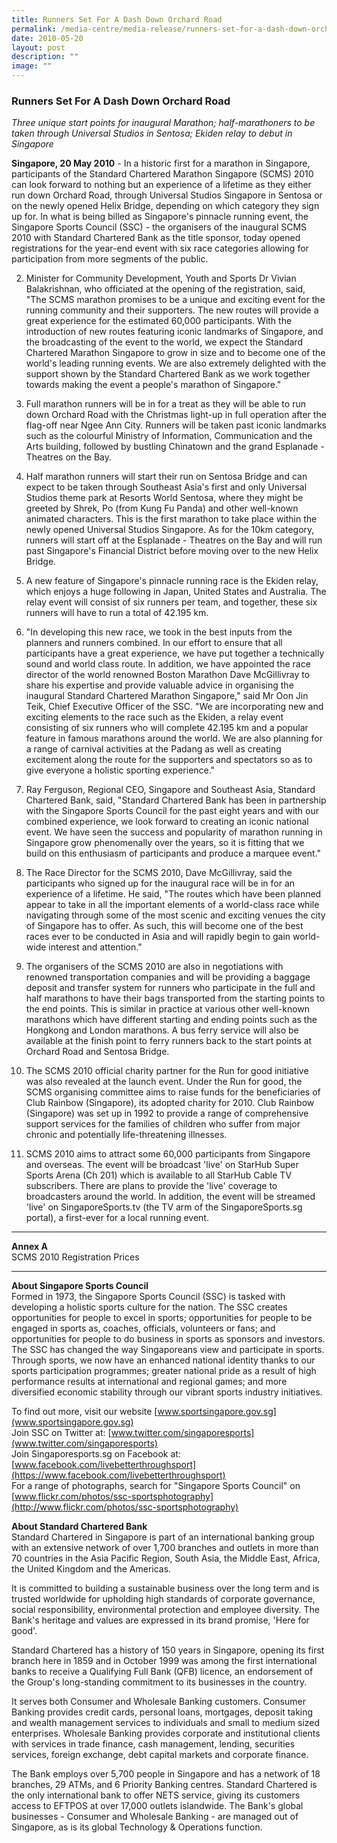 ```yaml
---
title: Runners Set For A Dash Down Orchard Road
permalink: /media-centre/media-release/runners-set-for-a-dash-down-orchard-road/
date: 2010-05-20
layout: post
description: ""
image: ""
---
```

### **Runners Set For A Dash Down Orchard Road**

_Three unique start points for inaugural Marathon; half-marathoners to be taken through Universal Studios in Sentosa; Ekiden relay to debut in Singapore_

**Singapore, 20 May 2010** - In a historic first for a marathon in Singapore, participants of the Standard Chartered Marathon Singapore (SCMS) 2010 can look forward to nothing but an experience of a lifetime as they either run down Orchard Road, through Universal Studios Singapore in Sentosa or on the newly opened Helix Bridge, depending on which category they sign up for. In what is being billed as Singapore's pinnacle running event, the Singapore Sports Council (SSC) - the organisers of the inaugural SCMS 2010 with Standard Chartered Bank as the title sponsor, today opened registrations for the year-end event with six race categories allowing for participation from more segments of the public.

2. Minister for Community Development, Youth and Sports Dr Vivian Balakrishnan, who officiated at the opening of the registration, said, "The SCMS marathon promises to be a unique and exciting event for the running community and their supporters. The new routes will provide a great experience for the estimated 60,000 participants. With the introduction of new routes featuring iconic landmarks of Singapore, and the broadcasting of the event to the world, we expect the Standard Chartered Marathon Singapore to grow in size and to become one of the world's leading running events. We are also extremely delighted with the support shown by the Standard Chartered Bank as we work together towards making the event a people's marathon of Singapore."

3. Full marathon runners will be in for a treat as they will be able to run down Orchard Road with the Christmas light-up in full operation after the flag-off near Ngee Ann City. Runners will be taken past iconic landmarks such as the colourful Ministry of Information, Communication and the Arts building, followed by bustling Chinatown and the grand Esplanade - Theatres on the Bay.

4. Half marathon runners will start their run on Sentosa Bridge and can expect to be taken through Southeast Asia's first and only Universal Studios theme park at Resorts World Sentosa, where they might be greeted by Shrek, Po (from Kung Fu Panda) and other well-known animated characters. This is the first marathon to take place within the newly opened Universal Studios Singapore. As for the 10km category, runners will start off at the Esplanade - Theatres on the Bay and will run past Singapore's Financial District before moving over to the new Helix Bridge.

5. A new feature of Singapore's pinnacle running race is the Ekiden relay, which enjoys a huge following in Japan, United States and Australia. The relay event will consist of six runners per team, and together, these six runners will have to run a total of 42.195 km.

6. "In developing this new race, we took in the best inputs from the planners and runners combined. In our effort to ensure that all participants have a great experience, we have put together a technically sound and world class route. In addition, we have appointed the race director of the world renowned Boston Marathon Dave McGillivray to share his expertise and provide valuable advice in organising the inaugural Standard Chartered Marathon Singapore," said Mr Oon Jin Teik, Chief Executive Officer of the SSC. "We are incorporating new and exciting elements to the race such as the Ekiden, a relay event consisting of six runners who will complete 42.195 km and a popular feature in famous marathons around the world. We are also planning for a range of carnival activities at the Padang as well as creating excitement along the route for the supporters and spectators so as to give everyone a holistic sporting experience."

7. Ray Ferguson, Regional CEO, Singapore and Southeast Asia, Standard Chartered Bank, said, "Standard Chartered Bank has been in partnership with the Singapore Sports Council for the past eight years and with our combined experience, we look forward to creating an iconic national event. We have seen the success and popularity of marathon running in Singapore grow phenomenally over the years, so it is fitting that we build on this enthusiasm of participants and produce a marquee event."

8. The Race Director for the SCMS 2010, Dave McGillivray, said the participants who signed up for the inaugural race will be in for an experience of a lifetime. He said, "The routes which have been planned appear to take in all the important elements of a world-class race while navigating through some of the most scenic and exciting venues the city of Singapore has to offer. As such, this will become one of the best races ever to be conducted in Asia and will rapidly begin to gain world-wide interest and attention."

9. The organisers of the SCMS 2010 are also in negotiations with renowned transportation companies and will be providing a baggage deposit and transfer system for runners who participate in the full and half marathons to have their bags transported from the starting points to the end points. This is similar in practice at various other well-known marathons which have different starting and ending points such as the Hongkong and London marathons. A bus ferry service will also be available at the finish point to ferry runners back to the start points at Orchard Road and Sentosa Bridge.

10. The SCMS 2010 official charity partner for the Run for good initiative was also revealed at the launch event. Under the Run for good, the SCMS organising committee aims to raise funds for the beneficiaries of Club Rainbow (Singapore), its adopted charity for 2010. Club Rainbow (Singapore) was set up in 1992 to provide a range of comprehensive support services for the families of children who suffer from major chronic and potentially life-threatening illnesses.

11. SCMS 2010 aims to attract some 60,000 participants from Singapore and overseas. The event will be broadcast 'live' on StarHub Super Sports Arena (Ch 201) which is available to all StarHub Cable TV subscribers. There are plans to provide the 'live' coverage to broadcasters around the world. In addition, the event will be streamed 'live' on SingaporeSports.tv (the TV arm of the SingaporeSports.sg portal), a first-ever for a local running event.

---

**Annex A**<br>
SCMS 2010 Registration Prices

---

**About Singapore Sports Council**<br>
Formed in 1973, the Singapore Sports Council (SSC) is tasked with developing a holistic sports culture for the nation. The SSC creates opportunities for people to excel in sports; opportunities for people to be engaged in sports as, coaches, officials, volunteers or fans; and opportunities for people to do business in sports as sponsors and investors. The SSC has changed the way Singaporeans view and participate in sports. Through sports, we now have an enhanced national identity thanks to our sports participation programmes; greater national pride as a result of high performance results at international and regional games; and more diversified economic stability through our vibrant sports industry initiatives.

To find out more, visit our website [www.sportsingapore.gov.sg](www.sportsingapore.gov.sg)<br>
Join SSC on Twitter at: [www.twitter.com/singaporesports](www.twitter.com/singaporesports)<br>
Join Singaporesports.sg on Facebook at: [www.facebook.com/livebetterthroughsport](https://www.facebook.com/livebetterthroughsport)<br>
For a range of photographs, search for "Singapore Sports Council" on [www.flickr.com/photos/ssc-sportsphotography](http://www.flickr.com/photos/ssc-sportsphotography)

**About Standard Chartered Bank**<br>
Standard Chartered in Singapore is part of an international banking group with an extensive network of over 1,700 branches and outlets in more than 70 countries in the Asia Pacific Region, South Asia, the Middle East, Africa, the United Kingdom and the Americas.

It is committed to building a sustainable business over the long term and is trusted worldwide for upholding high standards of corporate governance, social responsibility, environmental protection and employee diversity. The Bank's heritage and values are expressed in its brand promise, 'Here for good'.

Standard Chartered has a history of 150 years in Singapore, opening its first branch here in 1859 and in October 1999 was among the first international banks to receive a Qualifying Full Bank (QFB) licence, an endorsement of the Group's long-standing commitment to its businesses in the country.

It serves both Consumer and Wholesale Banking customers. Consumer Banking provides credit cards, personal loans, mortgages, deposit taking and wealth management services to individuals and small to medium sized enterprises. Wholesale Banking provides corporate and institutional clients with services in trade finance, cash management, lending, securities services, foreign exchange, debt capital markets and corporate finance.

The Bank employs over 5,700 people in Singapore and has a network of 18 branches, 29 ATMs, and 6 Priority Banking centres. Standard Chartered is the only international bank to offer NETS service, giving its customers access to EFTPOS at over 17,000 outlets islandwide. The Bank's global businesses - Consumer and Wholesale Banking - are managed out of Singapore, as is its global Technology & Operations function.
